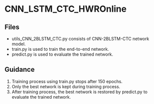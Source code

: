 # CNN_LSTM_CTC_HWROnline
## Files
* utils_CNN_2BLSTM_CTC.py consists of CNN-2BLSTM-CTC network model.
* train.py is used to train the end-to-end network.
* predict.py is used to evaluate the trained network.

## Guidance
1. Training process using train.py stops after 150 epochs. 
2. Only the best network is kept during training process.
3. After training process, the best network is restored by predict.py to evaluate the trained network.